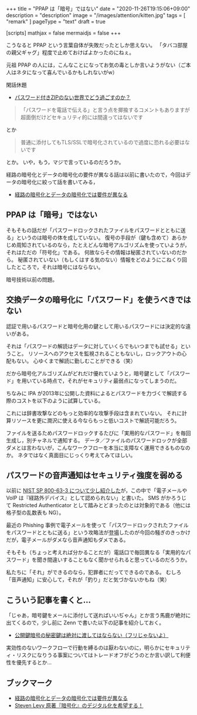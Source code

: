 +++
title = "PPAP は「暗号」ではない"
date =  "2020-11-26T19:15:06+09:00"
description = "description"
image = "/images/attention/kitten.jpg"
tags = [ "remark" ]
pageType = "text"
draft = true

[scripts]
  mathjax = false
  mermaidjs = false
+++

こうなると PPAP という言葉自体が失敗だったとしか思えない。
「タバコ部屋の親父ギャグ」程度で止めておけばよかったのにねぇ。

元祖 PPAP の人には，こんなことになってお気の毒としか言いようがない（ご本人はネタになって喜んでいるかもしれないがw）

閑話休題

- [パスワード付きZIPのない世界でどう過ごすのか？](https://zenn.dev/koduki/articles/6ea117f7fa0616a50999)

> 「パスワードを電話で伝える」と言う点を揶揄するコメントもありますが超面倒だけどセキュリティ的には間違ってはないです


とか

> 普通に添付してもTLS/SSLで暗号化されているので過度に恐れる必要はないです

とか。
いや，もう，マジで言っているのだろうか。

経路の暗号化とデータの暗号化の要件が異なる話は以前に書いたので，今回はデータの暗号化に絞って話を書いてみる，

- [経路の暗号化とデータの暗号化では要件が異なる](https://text.baldanders.info/remark/2020/07/requirement-for-encryption/)

## PPAP は「暗号」ではない

そもそもの話だが「パスワードロックされたファイルをパスワードとともに送る」というのは暗号の体を成していない。
復号の手段が（鍵も含めて）あらかじめ周知されているのなら，たとえどんな暗号アルゴリズムを使っていようが，それはただの「符号化」である。
何故ならその情報は秘匿されていないのだから。
秘匿されていない（もしくはする気のない）情報をどのようにこねくり回したところで，それは暗号にはならない。

暗号技術以前の問題。

## 交換データの暗号化に「パスワード」を使うべきではない

認証で用いるパスワードと暗号化用の鍵として用いるパスワードには決定的な違いがある。

それは「パスワードの解読はデータに対していくらでもいつまでも試せる」ということ。
リソースへのアクセスを監視されることもないし，ロックアウトの心配もない。
心ゆくまで解読に勤しむことができる（笑）

だから暗号化アルゴリズムがどれだけ優れていようと，暗号鍵として「パスワード」を用いている時点で，それがセキュリティ最弱点になってしまうのだ。

ちなみに IPA が2013年に公開した資料によるとパスワードを力づくで解読する際のコストを以下のように試算している。

<!-- IPA の資料を貼る -->

これには辞書攻撃などのもっと効率的な攻撃手段は含まれていない。
それに計算リソースを更に潤沢に使える今ならもっと低いコストで解読可能だろう。

ファイルを送るためパスワードロックするたびに「実用的なパスワード」を毎回生成し，別チャネルで通知する。
データ／ファイルのパスワードロックが全部ダメとは言わないが，こんなワークフローを本当に支障なく運用できるものなのか。
ネタではなく真面目にじっくり考えてみてほしい。

## パスワードの音声通知はセキュリティ強度を弱める

以前に [NIST SP 800-63-3 について少し紹介した](https://text.baldanders.info/remark/2020/09/authenticator-and-aal/ "Authenticator と AAL")が，この中で「電子メールや VoIP は『経路外デバイス』として認められない」と書いた。
SMS がかろうじて Restricted Authenticator として踏みとどまったのとは対象的である（他には格子型の乱数表も NG）。

最近の Phishing 事例で電子メールを使って「パスワードロックされたファイルをパスワードとともに送る」という攻略法が[登場](https://text.baldanders.info/remark/2020/09/recently-security-incidents/#return-emotet "帰ってきた Emotet")したのが今回の騒ぎのきっかけだが，電子メールがダメなら音声通知もダメである。

そもそも（ちょっと考えれば分かることだが）電話口で毎回異なる「実用的なパスワード」を聞き間違いすることもなく聞かせられると思っているのだろうか。

私たちに「それ」ができるのなら，犯罪者にだってできるのである。
むしろ「音声通知」に安心して，それが「釣り」だと気づかないかもね（笑）

## こういう記事を書くと...

「じゃあ，暗号鍵をメールに添付して送ればいいぢゃん」とか言う馬鹿が絶対に出てくるので，少し前に Zenn で書いた以下の記事を紹介しておく。

- [公開鍵暗号の秘密鍵は絶対に渡してはならない（フリじゃないよ）](https://zenn.dev/spiegel/articles/20200925-pubkey-and-seckey)

実効性のないワークフローで行動を縛るのは厭わないのに，明らかにセキュリティ・リスクになりうる事案についてはトレードオフがどうのとか言い訳して利便性を優先するとか...

## ブックマーク

- [経路の暗号化とデータの暗号化では要件が異なる](https://text.baldanders.info/remark/2020/07/requirement-for-encryption/)
- [Steven Levy 原著『暗号化』のデジタル化を希望する！](https://text.baldanders.info/remark/2020/10/crypto-by-steven-levy/)
